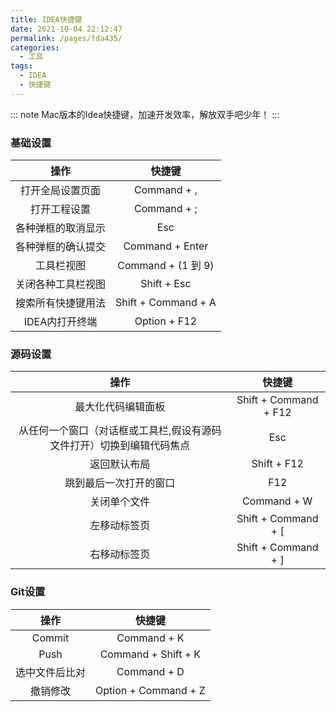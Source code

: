 ```yaml
---
title: IDEA快捷键
date: 2021-10-04 22:12:47
permalink: /pages/fda435/
categories:
  - 工具
tags:
  - IDEA
  - 快捷键
---
```


::: note
Mac版本的Idea快捷键，加速开发效率，解放双手吧少年！
:::

### 基础设置

| 操作 | 快捷键|
| :-: | :-: |
|   打开全局设置页面    |       Command + ,   | 
|   打开工程设置    |   Command + ; |
|   各种弹框的取消显示  |   Esc |
|   各种弹框的确认提交  | Command + Enter |
|   工具栏视图    |   Command + (1 到 9) |
|   关闭各种工具栏视图  |   Shift + Esc |
|   搜索所有快捷键用法  |   Shift + Command + A |
|   IDEA内打开终端  | Option + F12  |

### 源码设置

| 操作 | 快捷键|
| :-: | :-: |
|   最大化代码编辑面板    |       Shift + Command + F12   | 
|   从任何一个窗口（对话框或工具栏,假设有源码文件打开）切换到编辑代码焦点    |   Esc  |
|    返回默认布局   |   Shift + F12 |
|   跳到最后一次打开的窗口  | F12   |
|   关闭单个文件    |   Command + W |
|   左移动标签页  | Shift + Command + [ |
|   右移动标签页  | Shift + Command + ] |


### Git设置

| 操作 | 快捷键|
| :-: | :-: |
|   Commit    |       Command + K   | 
|   Push    |   Command + Shift + K |
| 选中文件后比对    | Command + D |
| 撤销修改  | Option + Command + Z |
